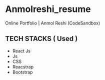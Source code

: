 # Anmolreshi_resume
 Online Portfolio | Anmol Reshi (CodeSandbox)
 <br/>
## TECH STACKS ( Used ) 
- React Js 
- Js 
- CSS 
- Reacstrap
- Bootstrap       
  
 
